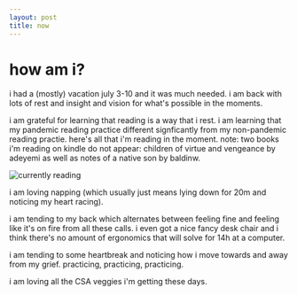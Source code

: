 ```yaml
---
layout: post
title: now
---
```


# how am i? 

i had a (mostly) vacation july 3-10 and it was much needed. i am back with lots of rest and insight and vision for what's possible in the moments. 

i am grateful for learning that reading is a way that i rest. i am learning that my pandemic reading practice different signficantly from my non-pandemic reading practie. here's all that i'm reading in the moment. note: two books i'm reading on kindle do not appear: children of virtue and vengeance by adeyemi as well as notes of a native son by baldinw.

![currently reading](https://i.imgur.com/AYpVr1x.jpg)

i am loving napping (which usually just means lying down for 20m and noticing my heart racing). 

i am tending to my back which alternates between feeling fine and feeling like it's on fire from all these calls. i even got a nice fancy desk chair and i think there's no amount of ergonomics that will solve for 14h at a computer. 

i am tending to some heartbreak and noticing how i move towards and away from my grief. practicing, practicing, practicing. 

i am loving all the CSA veggies i'm getting these days. 


